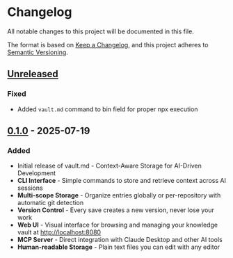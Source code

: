 # Changelog

All notable changes to this project will be documented in this file.

The format is based on [Keep a Changelog](https://keepachangelog.com/en/1.1.0/),
and this project adheres to [Semantic Versioning](https://semver.org/spec/v2.0.0.html).

## [Unreleased]

### Fixed

- Added `vault.md` command to bin field for proper npx execution

## [0.1.0] - 2025-07-19

### Added

- Initial release of vault.md - Context-Aware Storage for AI-Driven Development
- **CLI Interface** - Simple commands to store and retrieve context across AI sessions
- **Multi-scope Storage** - Organize entries globally or per-repository with automatic git detection
- **Version Control** - Every save creates a new version, never lose your work
- **Web UI** - Visual interface for browsing and managing your knowledge vault at <http://localhost:8080>
- **MCP Server** - Direct integration with Claude Desktop and other AI tools
- **Human-readable Storage** - Plain text files you can edit with any editor

[unreleased]: https://github.com/username/vault.md/compare/v0.1.0...HEAD
[0.1.0]: https://github.com/username/vault.md/releases/tag/v0.1.0
